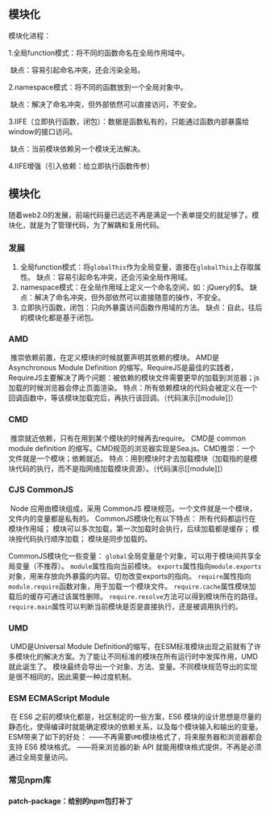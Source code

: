 

## 模块化

模块化进程：

1.全局function模式：将不同的函数命名在全局作用域中。

​	缺点：容易引起命名冲突，还会污染全局。

2.namespace模式：将不同的函数放到一个全局对象中。

​	缺点：解决了命名冲突，但外部依然可以直接访问，不安全。

3.IIFE（立即执行函数，闭包）：数据是函数私有的，只能通过函数内部暴露给window的接口访问。

​	缺点：当前模块依赖另一个模块无法解决。

4.IIFE增强（引入依赖：给立即执行函数传参）



## 模块化

​	随着web2.0的发展，前端代码量已远远不再是满足一个表单提交的就足够了。模块化，就是为了管理代码，为了解耦和复用代码。

### 发展

1. 全局function模式：将`globalThis`作为全局变量，直接在`globalThis`上存取属性。 缺点：容易引起命名冲突，还会污染全局作用域。
2. namespace模式：在全局作用域上定义一个命名空间，如：jQuery的$。 缺点：解决了命名冲突，但外部依然可以直接随意的操作，不安全。
3. 立即执行函数，闭包：只向外暴露访问函数作用域的方法。 缺点：自此，往后的模块化都是基于闭包。



### AMD

​	推崇依赖前置，在定义模块的时候就要声明其依赖的模块。 	AMD是 Asynchronous Module Definition 的缩写。RequireJS是最佳的实践者，RequireJS主要解决了两个问题：被依赖的模块文件需要更早的加载到浏览器；js加载的时候浏览器会停止页面渲染。 	特点：所有依赖模块的代码会被定义在一个回调函数中，等该模块加载完后，再执行该回调。（代码演示[[module]]）



### CMD

​	推崇就近依赖，只有在用到某个模块的时候再去require。 	CMD是 common module definition  的缩写。CMD规范的浏览器实现是Sea.js。CMD推崇：一个文件就是一个模块；依赖就近。 	特点：用到模块时才去加载模块（加载指的是模块代码的执行，而不是指网络加载模块资源）。（代码演示[[module]]）



### CJS    CommonJS

​	Node 应用由模块组成，采用 CommonJS 模块规范。一个文件就是一个模块，文件内的变量都是私有的。 CommonJS模块化有以下特点： 	所有代码都运行在模块作用域； 	模块可以多次加载，第一次加载时会执行，后续加载都是缓存； 	模块按代码执行顺序加载； 	模块是同步加载的。

CommonJS模块化一些变量： `global`全局变量是个对象，可以用于模块间共享全局变量（不推荐）。 `module`属性指向当前模块。 `exports`属性指向`module.exports`对象，用来存放向外暴露的内容。切勿改变exports的指向。 `require`属性指向`module.require`函数对象，用于加载一个模块文件。 	`require.cache`属性模块加载后的缓存可通过该属性删除。 	`require.resolve`方法可以得到模块所在的路径。 	`require.main`属性可以判断当前模块是否是直接执行，还是被调用执行的。



### UMD

​	UMD是Universal Module Definition的缩写，在ESM标准模块出现之前就有了许多模块化的解决方案。为了能让不同标准的模块在所有运行时中发挥作用，UMD就此诞生了。 	模块最终会导出一个对象、方法、变量。不同模块规范导出的实现是很不相同的，因此需要一种过度机制。



### ESM ECMAScript Module

​	在 ES6 之前的模块化都是，社区制定的一些方案，ES6 模块的设计思想是尽量的静态化，使得编译时就能确定模块的依赖关系，以及每个模块输入和输出的变量。 	ESM带来了如下的好处： 	——不再需要`UMD`模块格式了，将来服务器和浏览器都会支持 ES6 模块格式。 	——将来浏览器的新 API 就能用模块格式提供，不再是必须通过全局变量访问。



### 常见npm库

#### patch-package：给别的npm包打补丁